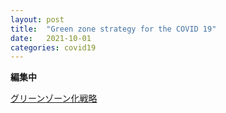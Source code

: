 ```yaml
---
layout: post
title:  "Green zone strategy for the COVID 19"
date:   2021-10-01
categories: covid19
---
```


**編集中**

[グリーンゾーン化戦略](https://greenzoneproject2021.wordpress.com)


